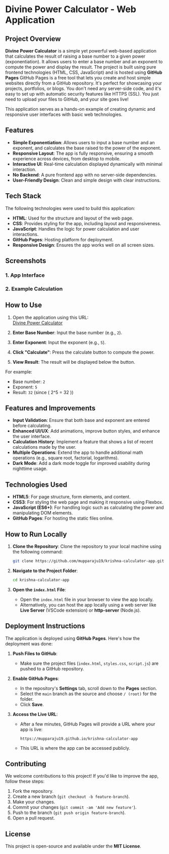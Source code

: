 
# Divine Power Calculator - Web Application

## Project Overview

**Divine Power Calculator** is a simple yet powerful web-based application that calculates the result of raising a base number to a given power (exponentiation). It allows users to enter a base number and an exponent to compute the power and display the result. The project is built using pure frontend technologies (HTML, CSS, JavaScript) and is hosted using 
**GitHub Pages**
GitHub Pages is a free tool that lets you create and host simple websites directly from a GitHub repository. It's perfect for showcasing your 
projects, portfolios, or blogs. You don't need any server-side code, and it's easy to set up with automatic security features like HTTPS (SSL). 
You just need to upload your files to GitHub, and your site goes live!

This application serves as a hands-on example of creating dynamic and responsive user interfaces with basic web technologies.

## Features

- **Simple Exponentiation**: Allows users to input a base number and an exponent, and calculates the base raised to the power of the exponent.
- **Responsive Layout**: The app is fully responsive, ensuring a smooth experience across devices, from desktop to mobile.
- **Interactive UI**: Real-time calculation displayed dynamically with minimal interaction.
- **No Backend**: A pure frontend app with no server-side dependencies.
- **User-Friendly Design**: Clean and simple design with clear instructions.
  
## Tech Stack

The following technologies were used to build this application:

- **HTML**: Used for the structure and layout of the web page.
- **CSS**: Provides styling for the app, including layout and responsiveness.
- **JavaScript**: Handles the logic for power calculation and user interactions.
- **GitHub Pages**: Hosting platform for deployment.
- **Responsive Design**: Ensures the app works well on all screen sizes.

## Screenshots

### 1. App Interface


### 2. Example Calculation

## How to Use

1. Open the application using this URL:  
   [Divine Power Calculator](https://mupparaju19.github.io/krishna-calculator-app)

2. **Enter Base Number**: Input the base number (e.g., `2`).
3. **Enter Exponent**: Input the exponent (e.g., `5`).
4. **Click "Calculate"**: Press the calculate button to compute the power.
5. **View Result**: The result will be displayed below the button.

For example:
- Base number: `2`
- Exponent: `5`
- Result: `32` (since \( 2^5 = 32 \))

## Features and Improvements

- **Input Validation**: Ensure that both base and exponent are entered before calculating.
- **Enhanced UI/UX**: Add animations, improve button styles, and enhance the user interface.
- **Calculation History**: Implement a feature that shows a list of recent calculations made by the user.
- **Multiple Operations**: Extend the app to handle additional math operations (e.g., square root, factorial, logarithms).
- **Dark Mode**: Add a dark mode toggle for improved usability during nighttime usage.

## Technologies Used

- **HTML5**: For page structure, form elements, and content.
- **CSS3**: For styling the web page and making it responsive using Flexbox.
- **JavaScript (ES6+)**: For handling logic such as calculating the power and manipulating DOM elements.
- **GitHub Pages**: For hosting the static files online.

## How to Run Locally

1. **Clone the Repository**: Clone the repository to your local machine using the following command:
   ```bash
   git clone https://github.com/mupparaju19/krishna-calculator-app.git
   ```

2. **Navigate to the Project Folder**:
   ```bash
   cd krishna-calculator-app
   ```

3. **Open the `index.html` File**:
   - Open the `index.html` file in your browser to view the app locally.
   - Alternatively, you can host the app locally using a web server like **Live Server** (VSCode extension) or **http-server** (Node.js).

## Deployment Instructions

The application is deployed using **GitHub Pages**. Here's how the deployment was done:

1. **Push Files to GitHub**:
   - Make sure the project files (`index.html`, `styles.css`, `script.js`) are pushed to a GitHub repository.

2. **Enable GitHub Pages**:
   - In the repository's **Settings** tab, scroll down to the **Pages** section.
   - Select the `main` branch as the source and choose `/ (root)` for the folder.
   - Click **Save**.

3. **Access the Live URL**:
   - After a few minutes, GitHub Pages will provide a URL where your app is live:
     ```text
     https://mupparaju19.github.io/krishna-calculator-app
     ```

   - This URL is where the app can be accessed publicly.

## Contributing

We welcome contributions to this project! If you'd like to improve the app, follow these steps:

1. Fork the repository.
2. Create a new branch (`git checkout -b feature-branch`).
3. Make your changes.
4. Commit your changes (`git commit -am 'Add new feature'`).
5. Push to the branch (`git push origin feature-branch`).
6. Open a pull request.

## License

This project is open-source and available under the **MIT License**.

